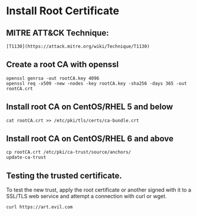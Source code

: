 # Install Root Certificate

## MITRE ATT&CK Technique:
	[T1130](https://attack.mitre.org/wiki/Technique/T1130)


## Create a root CA with openssl
    openssl genrsa -out rootCA.key 4096
    openssl req -x509 -new -nodes -key rootCA.key -sha256 -days 365 -out rootCA.crt

## Install root CA on CentOS/RHEL 5 and below
    cat rootCA.crt >> /etc/pki/tls/certs/ca-bundle.crt

## Install root CA on CentOS/RHEL 6 and above
    cp rootCA.crt /etc/pki/ca-trust/source/anchors/
    update-ca-trust

## Testing the trusted certificate.
To test the new trust, apply the root certificate or another signed with it to a SSL/TLS web service and attempt a connection with curl or wget.

    curl https://art.evil.com
